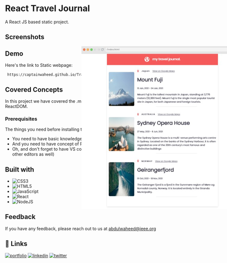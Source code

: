 # React Travel Journal

A React JS based static project.


## Screenshots

<img src="./React Solo project 2.jpg" style="position: absolute; left: 50%"/>

## Demo

Here's the link to Static webpage:
```
 https://captainwaheed.github.io/Travel-Journal/
 ```



## Covered Concepts

In this project we have covered the .map(), JSX and props in ReactJS and ReactDOM.
### Prerequisites

The things you need before installing the website source code.

* You need to have basic knowledge of JavaScript
* And you need to have concept of React basics like JSX, props etc.
* Oh, and don't forget to have VS code and node installed (you can use other editors as well)

## Built with


* ![CSS3](https://img.shields.io/badge/css3-%231572B6.svg?style=for-the-badge&logo=css3&logoColor=white)
* ![HTML5](https://img.shields.io/badge/html5-%23E34F26.svg?style=for-the-badge&logo=html5&logoColor=white) 
* ![JavaScript](https://img.shields.io/badge/javascript-%23323330.svg?style=for-the-badge&logo=javascript&logoColor=%23F7DF1E)
* ![React](https://img.shields.io/badge/react-%2320232a.svg?style=for-the-badge&logo=react&logoColor=%2361DAFB)
* ![NodeJS](https://img.shields.io/badge/node.js-6DA55F?style=for-the-badge&logo=node.js&logoColor=white) 


## Feedback

If you have any feedback, please reach out to us at abdulwaheed@ieee.org


## 🔗 Links
[![portfolio](https://img.shields.io/badge/my_portfolio-000?style=for-the-badge&logo=ko-fi&logoColor=white)](https://github.com/captainWaheed)
[![linkedin](https://img.shields.io/badge/linkedin-0A66C2?style=for-the-badge&logo=linkedin&logoColor=white)](https://www.linkedin.com/in/abdul-waheed781/)
[![twitter](https://img.shields.io/badge/twitter-1DA1F2?style=for-the-badge&logo=twitter&logoColor=white)](https://twitter.com/captainWaheed43)
